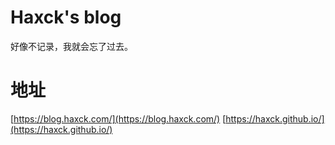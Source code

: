 # Haxck's blog

好像不记录，我就会忘了过去。

# 地址
[https://blog.haxck.com/](https://blog.haxck.com/)
[https://haxck.github.io/](https://haxck.github.io/)
